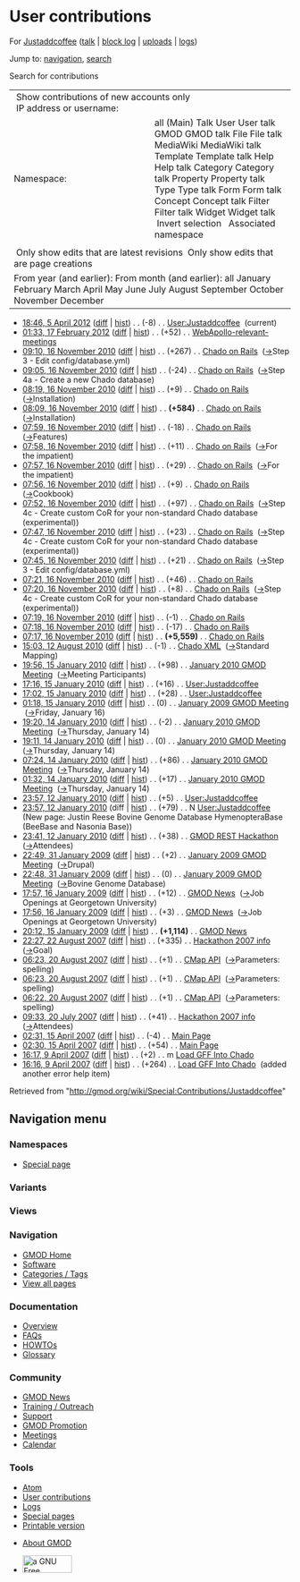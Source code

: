 <div id="mw-page-base" class="noprint">

</div>

<div id="mw-head-base" class="noprint">

</div>

<div id="content" class="mw-body" role="main">

<span id="top"></span>

<div id="mw-js-message" style="display:none;">

</div>



# <span dir="auto">User contributions</span>

<div id="bodyContent">

<div id="contentSub">

For [Justaddcoffee](/wiki/User:Justaddcoffee "User:Justaddcoffee") (<a
href="/mediawiki/index.php?title=User_talk:Justaddcoffee&amp;action=edit&amp;redlink=1"
class="new"
title="User talk:Justaddcoffee (page does not exist)">talk</a> \| [block
log](/mediawiki/index.php?title=Special:Log/block&page=User%3AJustaddcoffee "Special:Log/block")
\|
[uploads](/wiki/Special:ListFiles/Justaddcoffee "Special:ListFiles/Justaddcoffee")
\| [logs](/wiki/Special:Log/Justaddcoffee "Special:Log/Justaddcoffee"))

</div>

<div id="jump-to-nav" class="mw-jump">

Jump to: [navigation](#mw-navigation), [search](#p-search)

</div>

<div id="mw-content-text">

Search for contributions

<table class="mw-contributions-table">
<colgroup>
<col style="width: 50%" />
<col style="width: 50%" />
</colgroup>
<tbody>
<tr class="odd">
<td colspan="2"> Show contributions of new accounts only<br />
 IP address or username:</td>
</tr>
<tr class="even">
<td class="mw-label">Namespace:</td>
<td>all (Main) Talk User User talk GMOD GMOD talk File File talk
MediaWiki MediaWiki talk Template Template talk Help Help talk Category
Category talk Property Property talk Type Type talk Form Form talk
Concept Concept talk Filter Filter talk Widget Widget talk  
 Invert selection 
 Associated namespace </td>
</tr>
<tr class="odd">
<td colspan="2"></td>
</tr>
<tr class="even">
<td colspan="2"> Only show edits that are latest revisions
 Only show edits that are page creations</td>
</tr>
<tr class="odd">
<td colspan="2">From year (and earlier): From month (and earlier): all
January February March April May June July August September October
November December</td>
</tr>
</tbody>
</table>

- <a href="/mediawiki/index.php?title=User:Justaddcoffee&amp;oldid=20111"
  class="mw-changeslist-date" title="User:Justaddcoffee">18:46, 5 April
  2012</a>
  ([diff](/mediawiki/index.php?title=User:Justaddcoffee&diff=prev&oldid=20111 "User:Justaddcoffee")
  \|
  [hist](/mediawiki/index.php?title=User:Justaddcoffee&action=history "User:Justaddcoffee"))
  <span class="mw-changeslist-separator">. .</span>
  <span class="mw-plusminus-neg" dir="ltr"
  title="120 bytes after change">(-8)</span>‎
  <span class="mw-changeslist-separator">. .</span>
  <a href="/wiki/User:Justaddcoffee" class="mw-contributions-title"
  title="User:Justaddcoffee">User:Justaddcoffee</a> ‎
  <span class="mw-uctop">(current)</span>
- <a
  href="/mediawiki/index.php?title=WebApollo-relevant-meetings&amp;oldid=19745"
  class="mw-changeslist-date" title="WebApollo-relevant-meetings">01:33,
  17 February 2012</a>
  ([diff](/mediawiki/index.php?title=WebApollo-relevant-meetings&diff=prev&oldid=19745 "WebApollo-relevant-meetings")
  \|
  [hist](/mediawiki/index.php?title=WebApollo-relevant-meetings&action=history "WebApollo-relevant-meetings"))
  <span class="mw-changeslist-separator">. .</span>
  <span class="mw-plusminus-pos" dir="ltr"
  title="2,110 bytes after change">(+52)</span>‎
  <span class="mw-changeslist-separator">. .</span>
  <a href="/wiki/WebApollo-relevant-meetings"
  class="mw-contributions-title"
  title="WebApollo-relevant-meetings">WebApollo-relevant-meetings</a> ‎
- <a href="/mediawiki/index.php?title=Chado_on_Rails&amp;oldid=15089"
  class="mw-changeslist-date" title="Chado on Rails">09:10, 16 November
  2010</a>
  ([diff](/mediawiki/index.php?title=Chado_on_Rails&diff=prev&oldid=15089 "Chado on Rails")
  \|
  [hist](/mediawiki/index.php?title=Chado_on_Rails&action=history "Chado on Rails"))
  <span class="mw-changeslist-separator">. .</span>
  <span class="mw-plusminus-pos" dir="ltr"
  title="6,872 bytes after change">(+267)</span>‎
  <span class="mw-changeslist-separator">. .</span>
  <a href="/wiki/Chado_on_Rails" class="mw-contributions-title"
  title="Chado on Rails">Chado on Rails</a> ‎
  <span class="comment">([→](/wiki/Chado_on_Rails#Step_3_-_Edit_config.2Fdatabase.yml "Chado on Rails")‎<span dir="auto"><span class="autocomment">Step
  3 - Edit config/database.yml</span></span>)</span>
- <a href="/mediawiki/index.php?title=Chado_on_Rails&amp;oldid=15088"
  class="mw-changeslist-date" title="Chado on Rails">09:05, 16 November
  2010</a>
  ([diff](/mediawiki/index.php?title=Chado_on_Rails&diff=prev&oldid=15088 "Chado on Rails")
  \|
  [hist](/mediawiki/index.php?title=Chado_on_Rails&action=history "Chado on Rails"))
  <span class="mw-changeslist-separator">. .</span>
  <span class="mw-plusminus-neg" dir="ltr"
  title="6,605 bytes after change">(-24)</span>‎
  <span class="mw-changeslist-separator">. .</span>
  <a href="/wiki/Chado_on_Rails" class="mw-contributions-title"
  title="Chado on Rails">Chado on Rails</a> ‎
  <span class="comment">([→](/wiki/Chado_on_Rails#Step_4a_-_Create_a_new_Chado_database "Chado on Rails")‎<span dir="auto"><span class="autocomment">Step
  4a - Create a new Chado database</span></span>)</span>
- <a href="/mediawiki/index.php?title=Chado_on_Rails&amp;oldid=15087"
  class="mw-changeslist-date" title="Chado on Rails">08:19, 16 November
  2010</a>
  ([diff](/mediawiki/index.php?title=Chado_on_Rails&diff=prev&oldid=15087 "Chado on Rails")
  \|
  [hist](/mediawiki/index.php?title=Chado_on_Rails&action=history "Chado on Rails"))
  <span class="mw-changeslist-separator">. .</span>
  <span class="mw-plusminus-pos" dir="ltr"
  title="6,629 bytes after change">(+9)</span>‎
  <span class="mw-changeslist-separator">. .</span>
  <a href="/wiki/Chado_on_Rails" class="mw-contributions-title"
  title="Chado on Rails">Chado on Rails</a> ‎
  <span class="comment">([→](/wiki/Chado_on_Rails#Installation "Chado on Rails")‎<span dir="auto"><span class="autocomment">Installation</span></span>)</span>
- <a href="/mediawiki/index.php?title=Chado_on_Rails&amp;oldid=15086"
  class="mw-changeslist-date" title="Chado on Rails">08:09, 16 November
  2010</a>
  ([diff](/mediawiki/index.php?title=Chado_on_Rails&diff=prev&oldid=15086 "Chado on Rails")
  \|
  [hist](/mediawiki/index.php?title=Chado_on_Rails&action=history "Chado on Rails"))
  <span class="mw-changeslist-separator">. .</span> **(+584)**‎
  <span class="mw-changeslist-separator">. .</span>
  <a href="/wiki/Chado_on_Rails" class="mw-contributions-title"
  title="Chado on Rails">Chado on Rails</a> ‎
  <span class="comment">([→](/wiki/Chado_on_Rails#Installation "Chado on Rails")‎<span dir="auto"><span class="autocomment">Installation</span></span>)</span>
- <a href="/mediawiki/index.php?title=Chado_on_Rails&amp;oldid=15085"
  class="mw-changeslist-date" title="Chado on Rails">07:59, 16 November
  2010</a>
  ([diff](/mediawiki/index.php?title=Chado_on_Rails&diff=prev&oldid=15085 "Chado on Rails")
  \|
  [hist](/mediawiki/index.php?title=Chado_on_Rails&action=history "Chado on Rails"))
  <span class="mw-changeslist-separator">. .</span>
  <span class="mw-plusminus-neg" dir="ltr"
  title="6,036 bytes after change">(-18)</span>‎
  <span class="mw-changeslist-separator">. .</span>
  <a href="/wiki/Chado_on_Rails" class="mw-contributions-title"
  title="Chado on Rails">Chado on Rails</a> ‎
  <span class="comment">([→](/wiki/Chado_on_Rails#Features "Chado on Rails")‎<span dir="auto"><span class="autocomment">Features</span></span>)</span>
- <a href="/mediawiki/index.php?title=Chado_on_Rails&amp;oldid=15084"
  class="mw-changeslist-date" title="Chado on Rails">07:58, 16 November
  2010</a>
  ([diff](/mediawiki/index.php?title=Chado_on_Rails&diff=prev&oldid=15084 "Chado on Rails")
  \|
  [hist](/mediawiki/index.php?title=Chado_on_Rails&action=history "Chado on Rails"))
  <span class="mw-changeslist-separator">. .</span>
  <span class="mw-plusminus-pos" dir="ltr"
  title="6,054 bytes after change">(+11)</span>‎
  <span class="mw-changeslist-separator">. .</span>
  <a href="/wiki/Chado_on_Rails" class="mw-contributions-title"
  title="Chado on Rails">Chado on Rails</a> ‎
  <span class="comment">([→](/wiki/Chado_on_Rails#For_the_impatient "Chado on Rails")‎<span dir="auto"><span class="autocomment">For
  the impatient</span></span>)</span>
- <a href="/mediawiki/index.php?title=Chado_on_Rails&amp;oldid=15083"
  class="mw-changeslist-date" title="Chado on Rails">07:57, 16 November
  2010</a>
  ([diff](/mediawiki/index.php?title=Chado_on_Rails&diff=prev&oldid=15083 "Chado on Rails")
  \|
  [hist](/mediawiki/index.php?title=Chado_on_Rails&action=history "Chado on Rails"))
  <span class="mw-changeslist-separator">. .</span>
  <span class="mw-plusminus-pos" dir="ltr"
  title="6,043 bytes after change">(+29)</span>‎
  <span class="mw-changeslist-separator">. .</span>
  <a href="/wiki/Chado_on_Rails" class="mw-contributions-title"
  title="Chado on Rails">Chado on Rails</a> ‎
  <span class="comment">([→](/wiki/Chado_on_Rails#For_the_impatient "Chado on Rails")‎<span dir="auto"><span class="autocomment">For
  the impatient</span></span>)</span>
- <a href="/mediawiki/index.php?title=Chado_on_Rails&amp;oldid=15082"
  class="mw-changeslist-date" title="Chado on Rails">07:56, 16 November
  2010</a>
  ([diff](/mediawiki/index.php?title=Chado_on_Rails&diff=prev&oldid=15082 "Chado on Rails")
  \|
  [hist](/mediawiki/index.php?title=Chado_on_Rails&action=history "Chado on Rails"))
  <span class="mw-changeslist-separator">. .</span>
  <span class="mw-plusminus-pos" dir="ltr"
  title="6,014 bytes after change">(+9)</span>‎
  <span class="mw-changeslist-separator">. .</span>
  <a href="/wiki/Chado_on_Rails" class="mw-contributions-title"
  title="Chado on Rails">Chado on Rails</a> ‎
  <span class="comment">([→](/wiki/Chado_on_Rails#Cookbook "Chado on Rails")‎<span dir="auto"><span class="autocomment">Cookbook</span></span>)</span>
- <a href="/mediawiki/index.php?title=Chado_on_Rails&amp;oldid=15081"
  class="mw-changeslist-date" title="Chado on Rails">07:52, 16 November
  2010</a>
  ([diff](/mediawiki/index.php?title=Chado_on_Rails&diff=prev&oldid=15081 "Chado on Rails")
  \|
  [hist](/mediawiki/index.php?title=Chado_on_Rails&action=history "Chado on Rails"))
  <span class="mw-changeslist-separator">. .</span>
  <span class="mw-plusminus-pos" dir="ltr"
  title="6,005 bytes after change">(+97)</span>‎
  <span class="mw-changeslist-separator">. .</span>
  <a href="/wiki/Chado_on_Rails" class="mw-contributions-title"
  title="Chado on Rails">Chado on Rails</a> ‎
  <span class="comment">([→](/wiki/Chado_on_Rails#Step_4c_-_Create_custom_CoR_for_your_non-standard_Chado_database_.28experimental.29 "Chado on Rails")‎<span dir="auto"><span class="autocomment">Step
  4c - Create custom CoR for your non-standard Chado database
  (experimental)</span></span>)</span>
- <a href="/mediawiki/index.php?title=Chado_on_Rails&amp;oldid=15080"
  class="mw-changeslist-date" title="Chado on Rails">07:47, 16 November
  2010</a>
  ([diff](/mediawiki/index.php?title=Chado_on_Rails&diff=prev&oldid=15080 "Chado on Rails")
  \|
  [hist](/mediawiki/index.php?title=Chado_on_Rails&action=history "Chado on Rails"))
  <span class="mw-changeslist-separator">. .</span>
  <span class="mw-plusminus-pos" dir="ltr"
  title="5,908 bytes after change">(+23)</span>‎
  <span class="mw-changeslist-separator">. .</span>
  <a href="/wiki/Chado_on_Rails" class="mw-contributions-title"
  title="Chado on Rails">Chado on Rails</a> ‎
  <span class="comment">([→](/wiki/Chado_on_Rails#Step_4c_-_Create_custom_CoR_for_your_non-standard_Chado_database_.28experimental.29 "Chado on Rails")‎<span dir="auto"><span class="autocomment">Step
  4c - Create custom CoR for your non-standard Chado database
  (experimental)</span></span>)</span>
- <a href="/mediawiki/index.php?title=Chado_on_Rails&amp;oldid=15079"
  class="mw-changeslist-date" title="Chado on Rails">07:45, 16 November
  2010</a>
  ([diff](/mediawiki/index.php?title=Chado_on_Rails&diff=prev&oldid=15079 "Chado on Rails")
  \|
  [hist](/mediawiki/index.php?title=Chado_on_Rails&action=history "Chado on Rails"))
  <span class="mw-changeslist-separator">. .</span>
  <span class="mw-plusminus-pos" dir="ltr"
  title="5,885 bytes after change">(+21)</span>‎
  <span class="mw-changeslist-separator">. .</span>
  <a href="/wiki/Chado_on_Rails" class="mw-contributions-title"
  title="Chado on Rails">Chado on Rails</a> ‎
  <span class="comment">([→](/wiki/Chado_on_Rails#Step_3_-_Edit_config.2Fdatabase.yml "Chado on Rails")‎<span dir="auto"><span class="autocomment">Step
  3 - Edit config/database.yml</span></span>)</span>
- <a href="/mediawiki/index.php?title=Chado_on_Rails&amp;oldid=15078"
  class="mw-changeslist-date" title="Chado on Rails">07:21, 16 November
  2010</a>
  ([diff](/mediawiki/index.php?title=Chado_on_Rails&diff=prev&oldid=15078 "Chado on Rails")
  \|
  [hist](/mediawiki/index.php?title=Chado_on_Rails&action=history "Chado on Rails"))
  <span class="mw-changeslist-separator">. .</span>
  <span class="mw-plusminus-pos" dir="ltr"
  title="5,864 bytes after change">(+46)</span>‎
  <span class="mw-changeslist-separator">. .</span>
  <a href="/wiki/Chado_on_Rails" class="mw-contributions-title"
  title="Chado on Rails">Chado on Rails</a> ‎
- <a href="/mediawiki/index.php?title=Chado_on_Rails&amp;oldid=15077"
  class="mw-changeslist-date" title="Chado on Rails">07:20, 16 November
  2010</a>
  ([diff](/mediawiki/index.php?title=Chado_on_Rails&diff=prev&oldid=15077 "Chado on Rails")
  \|
  [hist](/mediawiki/index.php?title=Chado_on_Rails&action=history "Chado on Rails"))
  <span class="mw-changeslist-separator">. .</span>
  <span class="mw-plusminus-pos" dir="ltr"
  title="5,818 bytes after change">(+8)</span>‎
  <span class="mw-changeslist-separator">. .</span>
  <a href="/wiki/Chado_on_Rails" class="mw-contributions-title"
  title="Chado on Rails">Chado on Rails</a> ‎
  <span class="comment">([→](/wiki/Chado_on_Rails#Step_4c_-_Create_custom_CoR_for_your_non-standard_Chado_database_.28experimental.29 "Chado on Rails")‎<span dir="auto"><span class="autocomment">Step
  4c - Create custom CoR for your non-standard Chado database
  (experimental)</span></span>)</span>
- <a href="/mediawiki/index.php?title=Chado_on_Rails&amp;oldid=15076"
  class="mw-changeslist-date" title="Chado on Rails">07:19, 16 November
  2010</a>
  ([diff](/mediawiki/index.php?title=Chado_on_Rails&diff=prev&oldid=15076 "Chado on Rails")
  \|
  [hist](/mediawiki/index.php?title=Chado_on_Rails&action=history "Chado on Rails"))
  <span class="mw-changeslist-separator">. .</span>
  <span class="mw-plusminus-neg" dir="ltr"
  title="5,810 bytes after change">(-1)</span>‎
  <span class="mw-changeslist-separator">. .</span>
  <a href="/wiki/Chado_on_Rails" class="mw-contributions-title"
  title="Chado on Rails">Chado on Rails</a> ‎
- <a href="/mediawiki/index.php?title=Chado_on_Rails&amp;oldid=15075"
  class="mw-changeslist-date" title="Chado on Rails">07:18, 16 November
  2010</a>
  ([diff](/mediawiki/index.php?title=Chado_on_Rails&diff=prev&oldid=15075 "Chado on Rails")
  \|
  [hist](/mediawiki/index.php?title=Chado_on_Rails&action=history "Chado on Rails"))
  <span class="mw-changeslist-separator">. .</span>
  <span class="mw-plusminus-neg" dir="ltr"
  title="5,811 bytes after change">(-17)</span>‎
  <span class="mw-changeslist-separator">. .</span>
  <a href="/wiki/Chado_on_Rails" class="mw-contributions-title"
  title="Chado on Rails">Chado on Rails</a> ‎
- <a href="/mediawiki/index.php?title=Chado_on_Rails&amp;oldid=15074"
  class="mw-changeslist-date" title="Chado on Rails">07:17, 16 November
  2010</a>
  ([diff](/mediawiki/index.php?title=Chado_on_Rails&diff=prev&oldid=15074 "Chado on Rails")
  \|
  [hist](/mediawiki/index.php?title=Chado_on_Rails&action=history "Chado on Rails"))
  <span class="mw-changeslist-separator">. .</span> **(+5,559)**‎
  <span class="mw-changeslist-separator">. .</span>
  <a href="/wiki/Chado_on_Rails" class="mw-contributions-title"
  title="Chado on Rails">Chado on Rails</a> ‎
- <a href="/mediawiki/index.php?title=Chado_XML&amp;oldid=14165"
  class="mw-changeslist-date" title="Chado XML">15:03, 12 August 2010</a>
  ([diff](/mediawiki/index.php?title=Chado_XML&diff=prev&oldid=14165 "Chado XML")
  \|
  [hist](/mediawiki/index.php?title=Chado_XML&action=history "Chado XML"))
  <span class="mw-changeslist-separator">. .</span>
  <span class="mw-plusminus-neg" dir="ltr"
  title="10,220 bytes after change">(-1)</span>‎
  <span class="mw-changeslist-separator">. .</span>
  <a href="/wiki/Chado_XML" class="mw-contributions-title"
  title="Chado XML">Chado XML</a> ‎
  <span class="comment">([→](/wiki/Chado_XML#Standard_Mapping "Chado XML")‎<span dir="auto"><span class="autocomment">Standard
  Mapping</span></span>)</span>
- <a
  href="/mediawiki/index.php?title=January_2010_GMOD_Meeting&amp;oldid=11385"
  class="mw-changeslist-date" title="January 2010 GMOD Meeting">19:56, 15
  January 2010</a>
  ([diff](/mediawiki/index.php?title=January_2010_GMOD_Meeting&diff=prev&oldid=11385 "January 2010 GMOD Meeting")
  \|
  [hist](/mediawiki/index.php?title=January_2010_GMOD_Meeting&action=history "January 2010 GMOD Meeting"))
  <span class="mw-changeslist-separator">. .</span>
  <span class="mw-plusminus-pos" dir="ltr"
  title="18,637 bytes after change">(+98)</span>‎
  <span class="mw-changeslist-separator">. .</span>
  <a href="/wiki/January_2010_GMOD_Meeting" class="mw-contributions-title"
  title="January 2010 GMOD Meeting">January 2010 GMOD Meeting</a> ‎
  <span class="comment">([→](/wiki/January_2010_GMOD_Meeting#Meeting_Participants "January 2010 GMOD Meeting")‎<span dir="auto"><span class="autocomment">Meeting
  Participants</span></span>)</span>
- <a href="/mediawiki/index.php?title=User:Justaddcoffee&amp;oldid=11372"
  class="mw-changeslist-date" title="User:Justaddcoffee">17:16, 15 January
  2010</a>
  ([diff](/mediawiki/index.php?title=User:Justaddcoffee&diff=prev&oldid=11372 "User:Justaddcoffee")
  \|
  [hist](/mediawiki/index.php?title=User:Justaddcoffee&action=history "User:Justaddcoffee"))
  <span class="mw-changeslist-separator">. .</span>
  <span class="mw-plusminus-pos" dir="ltr"
  title="128 bytes after change">(+16)</span>‎
  <span class="mw-changeslist-separator">. .</span>
  <a href="/wiki/User:Justaddcoffee" class="mw-contributions-title"
  title="User:Justaddcoffee">User:Justaddcoffee</a> ‎
- <a href="/mediawiki/index.php?title=User:Justaddcoffee&amp;oldid=11371"
  class="mw-changeslist-date" title="User:Justaddcoffee">17:02, 15 January
  2010</a>
  ([diff](/mediawiki/index.php?title=User:Justaddcoffee&diff=prev&oldid=11371 "User:Justaddcoffee")
  \|
  [hist](/mediawiki/index.php?title=User:Justaddcoffee&action=history "User:Justaddcoffee"))
  <span class="mw-changeslist-separator">. .</span>
  <span class="mw-plusminus-pos" dir="ltr"
  title="112 bytes after change">(+28)</span>‎
  <span class="mw-changeslist-separator">. .</span>
  <a href="/wiki/User:Justaddcoffee" class="mw-contributions-title"
  title="User:Justaddcoffee">User:Justaddcoffee</a> ‎
- <a
  href="/mediawiki/index.php?title=January_2009_GMOD_Meeting&amp;oldid=11341"
  class="mw-changeslist-date" title="January 2009 GMOD Meeting">01:18, 15
  January 2010</a>
  ([diff](/mediawiki/index.php?title=January_2009_GMOD_Meeting&diff=prev&oldid=11341 "January 2009 GMOD Meeting")
  \|
  [hist](/mediawiki/index.php?title=January_2009_GMOD_Meeting&action=history "January 2009 GMOD Meeting"))
  <span class="mw-changeslist-separator">. .</span>
  <span class="mw-plusminus-null" dir="ltr"
  title="51,596 bytes after change">(0)</span>‎
  <span class="mw-changeslist-separator">. .</span>
  <a href="/wiki/January_2009_GMOD_Meeting" class="mw-contributions-title"
  title="January 2009 GMOD Meeting">January 2009 GMOD Meeting</a> ‎
  <span class="comment">([→](/wiki/January_2009_GMOD_Meeting#Friday.2C_January_16 "January 2009 GMOD Meeting")‎<span dir="auto"><span class="autocomment">Friday,
  January 16</span></span>)</span>
- <a
  href="/mediawiki/index.php?title=January_2010_GMOD_Meeting&amp;oldid=11325"
  class="mw-changeslist-date" title="January 2010 GMOD Meeting">19:20, 14
  January 2010</a>
  ([diff](/mediawiki/index.php?title=January_2010_GMOD_Meeting&diff=prev&oldid=11325 "January 2010 GMOD Meeting")
  \|
  [hist](/mediawiki/index.php?title=January_2010_GMOD_Meeting&action=history "January 2010 GMOD Meeting"))
  <span class="mw-changeslist-separator">. .</span>
  <span class="mw-plusminus-neg" dir="ltr"
  title="17,534 bytes after change">(-2)</span>‎
  <span class="mw-changeslist-separator">. .</span>
  <a href="/wiki/January_2010_GMOD_Meeting" class="mw-contributions-title"
  title="January 2010 GMOD Meeting">January 2010 GMOD Meeting</a> ‎
  <span class="comment">([→](/wiki/January_2010_GMOD_Meeting#Thursday.2C_January_14 "January 2010 GMOD Meeting")‎<span dir="auto"><span class="autocomment">Thursday,
  January 14</span></span>)</span>
- <a
  href="/mediawiki/index.php?title=January_2010_GMOD_Meeting&amp;oldid=11324"
  class="mw-changeslist-date" title="January 2010 GMOD Meeting">19:11, 14
  January 2010</a>
  ([diff](/mediawiki/index.php?title=January_2010_GMOD_Meeting&diff=prev&oldid=11324 "January 2010 GMOD Meeting")
  \|
  [hist](/mediawiki/index.php?title=January_2010_GMOD_Meeting&action=history "January 2010 GMOD Meeting"))
  <span class="mw-changeslist-separator">. .</span>
  <span class="mw-plusminus-null" dir="ltr"
  title="17,536 bytes after change">(0)</span>‎
  <span class="mw-changeslist-separator">. .</span>
  <a href="/wiki/January_2010_GMOD_Meeting" class="mw-contributions-title"
  title="January 2010 GMOD Meeting">January 2010 GMOD Meeting</a> ‎
  <span class="comment">([→](/wiki/January_2010_GMOD_Meeting#Thursday.2C_January_14 "January 2010 GMOD Meeting")‎<span dir="auto"><span class="autocomment">Thursday,
  January 14</span></span>)</span>
- <a
  href="/mediawiki/index.php?title=January_2010_GMOD_Meeting&amp;oldid=11321"
  class="mw-changeslist-date" title="January 2010 GMOD Meeting">07:24, 14
  January 2010</a>
  ([diff](/mediawiki/index.php?title=January_2010_GMOD_Meeting&diff=prev&oldid=11321 "January 2010 GMOD Meeting")
  \|
  [hist](/mediawiki/index.php?title=January_2010_GMOD_Meeting&action=history "January 2010 GMOD Meeting"))
  <span class="mw-changeslist-separator">. .</span>
  <span class="mw-plusminus-pos" dir="ltr"
  title="17,536 bytes after change">(+86)</span>‎
  <span class="mw-changeslist-separator">. .</span>
  <a href="/wiki/January_2010_GMOD_Meeting" class="mw-contributions-title"
  title="January 2010 GMOD Meeting">January 2010 GMOD Meeting</a> ‎
  <span class="comment">([→](/wiki/January_2010_GMOD_Meeting#Thursday.2C_January_14 "January 2010 GMOD Meeting")‎<span dir="auto"><span class="autocomment">Thursday,
  January 14</span></span>)</span>
- <a
  href="/mediawiki/index.php?title=January_2010_GMOD_Meeting&amp;oldid=11315"
  class="mw-changeslist-date" title="January 2010 GMOD Meeting">01:32, 14
  January 2010</a>
  ([diff](/mediawiki/index.php?title=January_2010_GMOD_Meeting&diff=prev&oldid=11315 "January 2010 GMOD Meeting")
  \|
  [hist](/mediawiki/index.php?title=January_2010_GMOD_Meeting&action=history "January 2010 GMOD Meeting"))
  <span class="mw-changeslist-separator">. .</span>
  <span class="mw-plusminus-pos" dir="ltr"
  title="17,413 bytes after change">(+17)</span>‎
  <span class="mw-changeslist-separator">. .</span>
  <a href="/wiki/January_2010_GMOD_Meeting" class="mw-contributions-title"
  title="January 2010 GMOD Meeting">January 2010 GMOD Meeting</a> ‎
  <span class="comment">([→](/wiki/January_2010_GMOD_Meeting#Thursday.2C_January_14 "January 2010 GMOD Meeting")‎<span dir="auto"><span class="autocomment">Thursday,
  January 14</span></span>)</span>
- <a href="/mediawiki/index.php?title=User:Justaddcoffee&amp;oldid=11257"
  class="mw-changeslist-date" title="User:Justaddcoffee">23:57, 12 January
  2010</a>
  ([diff](/mediawiki/index.php?title=User:Justaddcoffee&diff=prev&oldid=11257 "User:Justaddcoffee")
  \|
  [hist](/mediawiki/index.php?title=User:Justaddcoffee&action=history "User:Justaddcoffee"))
  <span class="mw-changeslist-separator">. .</span>
  <span class="mw-plusminus-pos" dir="ltr"
  title="84 bytes after change">(+5)</span>‎
  <span class="mw-changeslist-separator">. .</span>
  <a href="/wiki/User:Justaddcoffee" class="mw-contributions-title"
  title="User:Justaddcoffee">User:Justaddcoffee</a> ‎
- <a href="/mediawiki/index.php?title=User:Justaddcoffee&amp;oldid=11256"
  class="mw-changeslist-date" title="User:Justaddcoffee">23:57, 12 January
  2010</a> (diff \|
  [hist](/mediawiki/index.php?title=User:Justaddcoffee&action=history "User:Justaddcoffee"))
  <span class="mw-changeslist-separator">. .</span>
  <span class="mw-plusminus-pos" dir="ltr"
  title="79 bytes after change">(+79)</span>‎
  <span class="mw-changeslist-separator">. .</span> N
  <a href="/wiki/User:Justaddcoffee" class="mw-contributions-title"
  title="User:Justaddcoffee">User:Justaddcoffee</a> ‎
  <span class="comment">(New page: Justin Reese Bovine Genome Database
  HymenopteraBase (BeeBase and Nasonia Base))</span>
- <a href="/mediawiki/index.php?title=GMOD_REST_Hackathon&amp;oldid=11255"
  class="mw-changeslist-date" title="GMOD REST Hackathon">23:41, 12
  January 2010</a>
  ([diff](/mediawiki/index.php?title=GMOD_REST_Hackathon&diff=prev&oldid=11255 "GMOD REST Hackathon")
  \|
  [hist](/mediawiki/index.php?title=GMOD_REST_Hackathon&action=history "GMOD REST Hackathon"))
  <span class="mw-changeslist-separator">. .</span>
  <span class="mw-plusminus-pos" dir="ltr"
  title="1,272 bytes after change">(+38)</span>‎
  <span class="mw-changeslist-separator">. .</span>
  <a href="/wiki/GMOD_REST_Hackathon" class="mw-contributions-title"
  title="GMOD REST Hackathon">GMOD REST Hackathon</a> ‎
  <span class="comment">([→](/wiki/GMOD_REST_Hackathon#Attendees "GMOD REST Hackathon")‎<span dir="auto"><span class="autocomment">Attendees</span></span>)</span>
- <a
  href="/mediawiki/index.php?title=January_2009_GMOD_Meeting&amp;oldid=7477"
  class="mw-changeslist-date" title="January 2009 GMOD Meeting">22:49, 31
  January 2009</a>
  ([diff](/mediawiki/index.php?title=January_2009_GMOD_Meeting&diff=prev&oldid=7477 "January 2009 GMOD Meeting")
  \|
  [hist](/mediawiki/index.php?title=January_2009_GMOD_Meeting&action=history "January 2009 GMOD Meeting"))
  <span class="mw-changeslist-separator">. .</span>
  <span class="mw-plusminus-pos" dir="ltr"
  title="46,577 bytes after change">(+2)</span>‎
  <span class="mw-changeslist-separator">. .</span>
  <a href="/wiki/January_2009_GMOD_Meeting" class="mw-contributions-title"
  title="January 2009 GMOD Meeting">January 2009 GMOD Meeting</a> ‎
  <span class="comment">([→](/wiki/January_2009_GMOD_Meeting#Drupal "January 2009 GMOD Meeting")‎<span dir="auto"><span class="autocomment">Drupal</span></span>)</span>
- <a
  href="/mediawiki/index.php?title=January_2009_GMOD_Meeting&amp;oldid=7476"
  class="mw-changeslist-date" title="January 2009 GMOD Meeting">22:48, 31
  January 2009</a>
  ([diff](/mediawiki/index.php?title=January_2009_GMOD_Meeting&diff=prev&oldid=7476 "January 2009 GMOD Meeting")
  \|
  [hist](/mediawiki/index.php?title=January_2009_GMOD_Meeting&action=history "January 2009 GMOD Meeting"))
  <span class="mw-changeslist-separator">. .</span>
  <span class="mw-plusminus-null" dir="ltr"
  title="46,575 bytes after change">(0)</span>‎
  <span class="mw-changeslist-separator">. .</span>
  <a href="/wiki/January_2009_GMOD_Meeting" class="mw-contributions-title"
  title="January 2009 GMOD Meeting">January 2009 GMOD Meeting</a> ‎
  <span class="comment">([→](/wiki/January_2009_GMOD_Meeting#Bovine_Genome_Database "January 2009 GMOD Meeting")‎<span dir="auto"><span class="autocomment">Bovine
  Genome Database</span></span>)</span>
- <a href="/mediawiki/index.php?title=GMOD_News&amp;oldid=7202"
  class="mw-changeslist-date" title="GMOD News">17:57, 16 January 2009</a>
  ([diff](/mediawiki/index.php?title=GMOD_News&diff=prev&oldid=7202 "GMOD News")
  \|
  [hist](/mediawiki/index.php?title=GMOD_News&action=history "GMOD News"))
  <span class="mw-changeslist-separator">. .</span>
  <span class="mw-plusminus-pos" dir="ltr"
  title="28,617 bytes after change">(+12)</span>‎
  <span class="mw-changeslist-separator">. .</span>
  <a href="/wiki/GMOD_News" class="mw-contributions-title"
  title="GMOD News">GMOD News</a> ‎
  <span class="comment">([→](/wiki/GMOD_News#Job_Openings_at_Georgetown_University "GMOD News")‎<span dir="auto"><span class="autocomment">Job
  Openings at Georgetown University</span></span>)</span>
- <a href="/mediawiki/index.php?title=GMOD_News&amp;oldid=7201"
  class="mw-changeslist-date" title="GMOD News">17:56, 16 January 2009</a>
  ([diff](/mediawiki/index.php?title=GMOD_News&diff=prev&oldid=7201 "GMOD News")
  \|
  [hist](/mediawiki/index.php?title=GMOD_News&action=history "GMOD News"))
  <span class="mw-changeslist-separator">. .</span>
  <span class="mw-plusminus-pos" dir="ltr"
  title="28,605 bytes after change">(+3)</span>‎
  <span class="mw-changeslist-separator">. .</span>
  <a href="/wiki/GMOD_News" class="mw-contributions-title"
  title="GMOD News">GMOD News</a> ‎
  <span class="comment">([→](/wiki/GMOD_News#Job_Openings_at_Georgetown_University "GMOD News")‎<span dir="auto"><span class="autocomment">Job
  Openings at Georgetown University</span></span>)</span>
- <a href="/mediawiki/index.php?title=GMOD_News&amp;oldid=7150"
  class="mw-changeslist-date" title="GMOD News">20:12, 15 January 2009</a>
  ([diff](/mediawiki/index.php?title=GMOD_News&diff=prev&oldid=7150 "GMOD News")
  \|
  [hist](/mediawiki/index.php?title=GMOD_News&action=history "GMOD News"))
  <span class="mw-changeslist-separator">. .</span> **(+1,114)**‎
  <span class="mw-changeslist-separator">. .</span>
  <a href="/wiki/GMOD_News" class="mw-contributions-title"
  title="GMOD News">GMOD News</a> ‎
- <a href="/mediawiki/index.php?title=Hackathon_2007_info&amp;oldid=2940"
  class="mw-changeslist-date" title="Hackathon 2007 info">22:27, 22 August
  2007</a>
  ([diff](/mediawiki/index.php?title=Hackathon_2007_info&diff=prev&oldid=2940 "Hackathon 2007 info")
  \|
  [hist](/mediawiki/index.php?title=Hackathon_2007_info&action=history "Hackathon 2007 info"))
  <span class="mw-changeslist-separator">. .</span>
  <span class="mw-plusminus-pos" dir="ltr"
  title="9,648 bytes after change">(+335)</span>‎
  <span class="mw-changeslist-separator">. .</span>
  <a href="/wiki/Hackathon_2007_info" class="mw-contributions-title"
  title="Hackathon 2007 info">Hackathon 2007 info</a> ‎
  <span class="comment">([→](/wiki/Hackathon_2007_info#Goal "Hackathon 2007 info")‎<span dir="auto"><span class="autocomment">Goal</span></span>)</span>
- <a href="/mediawiki/index.php?title=CMap_API&amp;oldid=2928"
  class="mw-changeslist-date" title="CMap API">06:23, 20 August 2007</a>
  ([diff](/mediawiki/index.php?title=CMap_API&diff=prev&oldid=2928 "CMap API")
  \|
  [hist](/mediawiki/index.php?title=CMap_API&action=history "CMap API"))
  <span class="mw-changeslist-separator">. .</span>
  <span class="mw-plusminus-pos" dir="ltr"
  title="28,869 bytes after change">(+1)</span>‎
  <span class="mw-changeslist-separator">. .</span>
  <a href="/wiki/CMap_API" class="mw-contributions-title"
  title="CMap API">CMap API</a> ‎
  <span class="comment">([→](/wiki/CMap_API#Parameters "CMap API")‎<span dir="auto"><span class="autocomment">Parameters:
  </span> spelling</span>)</span>
- <a href="/mediawiki/index.php?title=CMap_API&amp;oldid=2927"
  class="mw-changeslist-date" title="CMap API">06:23, 20 August 2007</a>
  ([diff](/mediawiki/index.php?title=CMap_API&diff=prev&oldid=2927 "CMap API")
  \|
  [hist](/mediawiki/index.php?title=CMap_API&action=history "CMap API"))
  <span class="mw-changeslist-separator">. .</span>
  <span class="mw-plusminus-pos" dir="ltr"
  title="28,868 bytes after change">(+1)</span>‎
  <span class="mw-changeslist-separator">. .</span>
  <a href="/wiki/CMap_API" class="mw-contributions-title"
  title="CMap API">CMap API</a> ‎
  <span class="comment">([→](/wiki/CMap_API#Parameters "CMap API")‎<span dir="auto"><span class="autocomment">Parameters:
  </span> spelling</span>)</span>
- <a href="/mediawiki/index.php?title=CMap_API&amp;oldid=2926"
  class="mw-changeslist-date" title="CMap API">06:22, 20 August 2007</a>
  ([diff](/mediawiki/index.php?title=CMap_API&diff=prev&oldid=2926 "CMap API")
  \|
  [hist](/mediawiki/index.php?title=CMap_API&action=history "CMap API"))
  <span class="mw-changeslist-separator">. .</span>
  <span class="mw-plusminus-pos" dir="ltr"
  title="28,867 bytes after change">(+1)</span>‎
  <span class="mw-changeslist-separator">. .</span>
  <a href="/wiki/CMap_API" class="mw-contributions-title"
  title="CMap API">CMap API</a> ‎
  <span class="comment">([→](/wiki/CMap_API#Parameters "CMap API")‎<span dir="auto"><span class="autocomment">Parameters:
  </span> spelling</span>)</span>
- <a href="/mediawiki/index.php?title=Hackathon_2007_info&amp;oldid=2831"
  class="mw-changeslist-date" title="Hackathon 2007 info">09:33, 20 July
  2007</a>
  ([diff](/mediawiki/index.php?title=Hackathon_2007_info&diff=prev&oldid=2831 "Hackathon 2007 info")
  \|
  [hist](/mediawiki/index.php?title=Hackathon_2007_info&action=history "Hackathon 2007 info"))
  <span class="mw-changeslist-separator">. .</span>
  <span class="mw-plusminus-pos" dir="ltr"
  title="3,966 bytes after change">(+41)</span>‎
  <span class="mw-changeslist-separator">. .</span>
  <a href="/wiki/Hackathon_2007_info" class="mw-contributions-title"
  title="Hackathon 2007 info">Hackathon 2007 info</a> ‎
  <span class="comment">([→](/wiki/Hackathon_2007_info#Attendees "Hackathon 2007 info")‎<span dir="auto"><span class="autocomment">Attendees</span></span>)</span>
- <a href="/mediawiki/index.php?title=Main_Page&amp;oldid=2371"
  class="mw-changeslist-date" title="Main Page">02:31, 15 April 2007</a>
  ([diff](/mediawiki/index.php?title=Main_Page&diff=prev&oldid=2371 "Main Page")
  \|
  [hist](/mediawiki/index.php?title=Main_Page&action=history "Main Page"))
  <span class="mw-changeslist-separator">. .</span>
  <span class="mw-plusminus-neg" dir="ltr"
  title="2,410 bytes after change">(-4)</span>‎
  <span class="mw-changeslist-separator">. .</span>
  <a href="/wiki/Main_Page" class="mw-contributions-title"
  title="Main Page">Main Page</a> ‎
- <a href="/mediawiki/index.php?title=Main_Page&amp;oldid=2370"
  class="mw-changeslist-date" title="Main Page">02:30, 15 April 2007</a>
  ([diff](/mediawiki/index.php?title=Main_Page&diff=prev&oldid=2370 "Main Page")
  \|
  [hist](/mediawiki/index.php?title=Main_Page&action=history "Main Page"))
  <span class="mw-changeslist-separator">. .</span>
  <span class="mw-plusminus-pos" dir="ltr"
  title="2,414 bytes after change">(+54)</span>‎
  <span class="mw-changeslist-separator">. .</span>
  <a href="/wiki/Main_Page" class="mw-contributions-title"
  title="Main Page">Main Page</a> ‎
- <a href="/mediawiki/index.php?title=Load_GFF_Into_Chado&amp;oldid=2281"
  class="mw-changeslist-date" title="Load GFF Into Chado">16:17, 9 April
  2007</a>
  ([diff](/mediawiki/index.php?title=Load_GFF_Into_Chado&diff=prev&oldid=2281 "Load GFF Into Chado")
  \|
  [hist](/mediawiki/index.php?title=Load_GFF_Into_Chado&action=history "Load GFF Into Chado"))
  <span class="mw-changeslist-separator">. .</span>
  <span class="mw-plusminus-pos" dir="ltr"
  title="6,514 bytes after change">(+2)</span>‎
  <span class="mw-changeslist-separator">. .</span> m
  <a href="/wiki/Load_GFF_Into_Chado" class="mw-contributions-title"
  title="Load GFF Into Chado">Load GFF Into Chado</a> ‎
- <a href="/mediawiki/index.php?title=Load_GFF_Into_Chado&amp;oldid=2280"
  class="mw-changeslist-date" title="Load GFF Into Chado">16:16, 9 April
  2007</a>
  ([diff](/mediawiki/index.php?title=Load_GFF_Into_Chado&diff=prev&oldid=2280 "Load GFF Into Chado")
  \|
  [hist](/mediawiki/index.php?title=Load_GFF_Into_Chado&action=history "Load GFF Into Chado"))
  <span class="mw-changeslist-separator">. .</span>
  <span class="mw-plusminus-pos" dir="ltr"
  title="6,512 bytes after change">(+264)</span>‎
  <span class="mw-changeslist-separator">. .</span>
  <a href="/wiki/Load_GFF_Into_Chado" class="mw-contributions-title"
  title="Load GFF Into Chado">Load GFF Into Chado</a> ‎
  <span class="comment">(added another error help item)</span>

</div>

<div class="printfooter">

Retrieved from
"<http://gmod.org/wiki/Special:Contributions/Justaddcoffee>"

</div>

<div id="catlinks" class="catlinks catlinks-allhidden">

</div>

<div class="visualClear">

</div>

</div>

</div>

<div id="mw-navigation">

## Navigation menu

<div id="mw-head">



<div id="left-navigation">

<div id="p-namespaces" class="vectorTabs" role="navigation"
aria-labelledby="p-namespaces-label">

### Namespaces

- <span id="ca-nstab-special">[Special
  page](/wiki/Special:Contributions/Justaddcoffee "This is a special page, you cannot edit the page itself")</span>

</div>

<div id="p-variants" class="vectorMenu emptyPortlet" role="navigation"
aria-labelledby="p-variants-label">

### 

### Variants[](#)

<div class="menu">

</div>

</div>

</div>

<div id="right-navigation">

<div id="p-views" class="vectorTabs emptyPortlet" role="navigation"
aria-labelledby="p-views-label">

### Views

</div>



</div>



</div>

</div>

</div>

<div id="mw-panel">

<div id="p-logo" role="banner">

<a href="/wiki/Main_Page"
style="background-image: url(http://gmod.org/images/GMOD-cogs.png);"
title="Visit the main page"></a>

</div>

<div id="p-Navigation" class="portal" role="navigation"
aria-labelledby="p-Navigation-label">

### Navigation

<div class="body">

- <span id="n-GMOD-Home">[GMOD Home](/wiki/Main_Page)</span>
- <span id="n-Software">[Software](/wiki/GMOD_Components)</span>
- <span id="n-Categories-.2F-Tags">[Categories /
  Tags](/wiki/Categories)</span>
- <span id="n-View-all-pages">[View all
  pages](/wiki/Special:AllPages)</span>

</div>

</div>

<div id="p-Documentation" class="portal" role="navigation"
aria-labelledby="p-Documentation-label">

### Documentation

<div class="body">

- <span id="n-Overview">[Overview](/wiki/Overview)</span>
- <span id="n-FAQs">[FAQs](/wiki/Category:FAQ)</span>
- <span id="n-HOWTOs">[HOWTOs](/wiki/Category:HOWTO)</span>
- <span id="n-Glossary">[Glossary](/wiki/Glossary)</span>

</div>

</div>

<div id="p-Community" class="portal" role="navigation"
aria-labelledby="p-Community-label">

### Community

<div class="body">

- <span id="n-GMOD-News">[GMOD News](/wiki/GMOD_News)</span>
- <span id="n-Training-.2F-Outreach">[Training /
  Outreach](/wiki/Training_and_Outreach)</span>
- <span id="n-Support">[Support](/wiki/Support)</span>
- <span id="n-GMOD-Promotion">[GMOD
  Promotion](/wiki/GMOD_Promotion)</span>
- <span id="n-Meetings">[Meetings](/wiki/Meetings)</span>
- <span id="n-Calendar">[Calendar](/wiki/Calendar)</span>

</div>

</div>

<div id="p-tb" class="portal" role="navigation"
aria-labelledby="p-tb-label">

### Tools

<div class="body">

- <span id="feedlinks"><a
  href="http://gmod.org/mediawiki/index.php?title=Special:Contributions/Justaddcoffee&amp;feed=atom"
  id="feed-atom" class="feedlink" rel="alternate"
  type="application/atom+xml" title="Atom feed for this page">Atom</a></span>
- <span id="t-contributions">[User
  contributions](/wiki/Special:Contributions/Justaddcoffee "A list of contributions of this user")</span>
- <span id="t-log">[Logs](/wiki/Special:Log/Justaddcoffee)</span>
- <span id="t-specialpages"><a href="/wiki/Special:SpecialPages" accesskey="q"
  title="A list of all special pages [q]">Special pages</a></span>
- <span id="t-print"><a
  href="/mediawiki/index.php?title=Special:Contributions/Justaddcoffee&amp;printable=yes"
  rel="alternate" accesskey="p"
  title="Printable version of this page [p]">Printable version</a></span>

</div>

</div>

</div>

</div>

<div id="footer" role="contentinfo">

- <span id="footer-places-about">[About
  GMOD](/wiki/GMOD:About "GMOD:About")</span>

<!-- -->

- <span id="footer-copyrightico">[<img src="http://www.gnu.org/graphics/gfdl-logo-small.png" width="88"
  height="31" alt="a GNU Free Documentation License" />](http://www.gnu.org/licenses/fdl-1.3.html)</span>




</div>
